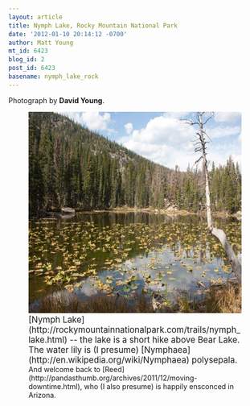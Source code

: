```yaml
---
layout: article
title: Nymph Lake, Rocky Mountain National Park
date: '2012-01-10 20:14:12 -0700'
author: Matt Young
mt_id: 6423
blog_id: 2
post_id: 6423
basename: nymph_lake_rock
---
```

Photograph by **David Young**.

<figure>
<img src="/uploads/2012/Nymph%20Lake,%20Rocky%20Mtn%20Natl%20Park.jpg" alt="Nymph Lake, Rocky Mtn Natl Park.jpg" width="600" height="400" />
<figcaption markdown="span">
<big>[Nymph Lake](http://rockymountainnationalpark.com/trails/nymph_lake.html) -- the lake is a short hike above Bear Lake. The water lily is (I presume) [Nymphaea](http://en.wikipedia.org/wiki/Nymphaea) polysepala.</big> And welcome back to [Reed](http://pandasthumb.org/archives/2011/12/moving-downtime.html), who (I also presume) is happily ensconced in Arizona. 

</figcaption>
</figure>
